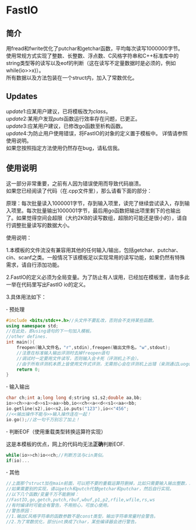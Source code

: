 # FastIO
## 简介
用fread和fwrite优化了putchar和getchar函数，平均每次读写1000000字节。  
使用常规方式实现了整数、长整数、浮点数、C风格字符串和C++标准库中的string类型等的读写以及eof的判断（这在读写不定量数据时是必须的，例如while(io>>x)）。  
所有数据以及方法包装在一个struct内，加入了常数优化。
## Updates
$update1:$应某用户建议，已将模板改为$class$。  
$update2:$某用户发现$puts$函数运行效率存在问题，已更正。  
$update3:$应某用户建议，已修改go函数至析构函数。  
$update4:$为防止用户使用错误，将FastIO的对象的定义置于模板中。
详情请参照使用说明。  
如果您按照指定方法使用仍然存在bug，请私信我。
## 使用说明
这一部分非常重要，之前有人因为错误使用而导致代码崩溃。  
如果您已经阅读了代码（在.cpp文件里），那么请看下面的部分：

原理：每次批量读入1000001字节，存到输入项里，读完了继续尝试读入，存到输入项里。每次批量输出1000001字节，最后用go函数把输出项里剩下的也输出了。如果觉得空间会超限（大约2KB的读写数组，超限的可能还是很小的），请自行调整批量读写的数据大小。

使用说明：

1.本模板的文件流没有兼容用其他的任何输入/输出，包括getchar、putchar、cin、scanf之类。一般情况下该模板足以实现常用的读写功能，如果仍然有特殊需求，请自行添加功能。

2.FastIO的定义必须为全局变量。为了防止有人误用，已经加在模板里，请勿多此一举在代码里写出FastIO io的定义。

3.具体用法如下：

**·** 预处理
```cpp
#include <bits/stdc++.h>//头文件不要乱改，否则会不支持某些函数。
using namespace std;
//在此处，即using语句的下一句加入模板。
//other defines.
int main(){
    freopen(输入文件名，"r",stdin),freopen(输出文件名，"w",stdout);
    //注意在标准输入输出评测时去掉freopen语句
    //调试时一定要用文件读写，否则输入会卡死（评测机上不会）。
    //由于所有评测机本质上皆使用文件式评测，无需担心会在评测机上出错（亲测通过Luogu和OJ评测）。
    return 0;
}
```
**·** 输入输出
```cpp
char ch;int a;long long d;string s1,s2;double aa,bb;
io>>ch>>a>>d>>s1>>aa>>bb,io<<ch<<a<<d<<s1<<aa<<bb;
io.getline(s2),io<<s2,io.puts("123"),io<<"456";
//<<输出操作不能与>>输入操作连在一起！
io.go();//这一句千万别忘了加上！
```
**·** 判断EOF（使用重载类型转换运算符实现）

这是本模板的优点，网上的代码均无法**正确**判断EOF.
```cpp
while(io>>ch)io<<ch;//判断方法与cin类似。
if(io)...
```
**·** 其他
```cpp
//上面那个struct加在main前面，可以把不要的重载运算符删掉，比如只需要输入输出整数，就把输入输出字符串之类的删掉。
//如果需要别的实现，请以getch和putch代替getchar和putchar，然后自行实现。
//以下几个函数/变量千万不能删掉：
//FastIO,go,getch,putch,rbuf,wbuf,p1,p2,rfile,wfile,rs,ws
//有时编译时可能会有警告，不用担心，可放心使用。
//警告原因：
//1.输出C风格字符串的函数参数不是const类型，输出字符串常量时会警告。
//2.为了常数优化，部分int换成了char，某些编译器会进行警告。
```
